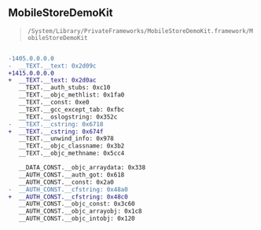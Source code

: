 ## MobileStoreDemoKit

> `/System/Library/PrivateFrameworks/MobileStoreDemoKit.framework/MobileStoreDemoKit`

```diff

-1405.0.0.0.0
-  __TEXT.__text: 0x2d09c
+1415.0.0.0.0
+  __TEXT.__text: 0x2d0ac
   __TEXT.__auth_stubs: 0xc10
   __TEXT.__objc_methlist: 0x1fa0
   __TEXT.__const: 0xe0
   __TEXT.__gcc_except_tab: 0xfbc
   __TEXT.__oslogstring: 0x352c
-  __TEXT.__cstring: 0x6718
+  __TEXT.__cstring: 0x674f
   __TEXT.__unwind_info: 0x978
   __TEXT.__objc_classname: 0x3b2
   __TEXT.__objc_methname: 0x5cc4

   __DATA_CONST.__objc_arraydata: 0x338
   __AUTH_CONST.__auth_got: 0x618
   __AUTH_CONST.__const: 0x2a0
-  __AUTH_CONST.__cfstring: 0x48a0
+  __AUTH_CONST.__cfstring: 0x48c0
   __AUTH_CONST.__objc_const: 0x3c60
   __AUTH_CONST.__objc_arrayobj: 0x1c8
   __AUTH_CONST.__objc_intobj: 0x120

```
